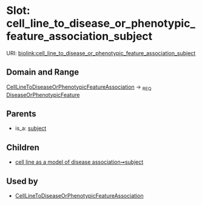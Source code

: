 
# Slot: cell_line_to_disease_or_phenotypic_feature_association_subject




URI: [biolink:cell_line_to_disease_or_phenotypic_feature_association_subject](https://w3id.org/biolink/vocab/cell_line_to_disease_or_phenotypic_feature_association_subject)


## Domain and Range

[CellLineToDiseaseOrPhenotypicFeatureAssociation](CellLineToDiseaseOrPhenotypicFeatureAssociation.md) &#8594;  <sub>REQ</sub> [DiseaseOrPhenotypicFeature](DiseaseOrPhenotypicFeature.md)

## Parents

 *  is_a: [subject](subject.md)

## Children

 *  [cell line as a model of disease association➞subject](cell_line_as_a_model_of_disease_association_subject.md)

## Used by

 * [CellLineToDiseaseOrPhenotypicFeatureAssociation](CellLineToDiseaseOrPhenotypicFeatureAssociation.md)
